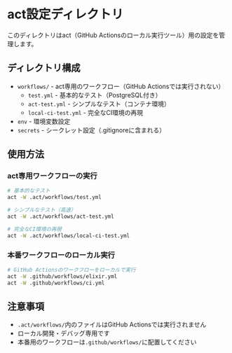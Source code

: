 # act設定ディレクトリ

このディレクトリはact（GitHub Actionsのローカル実行ツール）用の設定を管理します。

## ディレクトリ構成

- `workflows/` - act専用のワークフロー（GitHub Actionsでは実行されない）
  - `test.yml` - 基本的なテスト（PostgreSQL付き）
  - `act-test.yml` - シンプルなテスト（コンテナ環境）
  - `local-ci-test.yml` - 完全なCI環境の再現
- `env` - 環境変数設定
- `secrets` - シークレット設定（.gitignoreに含まれる）

## 使用方法

### act専用ワークフローの実行
```bash
# 基本的なテスト
act -W .act/workflows/test.yml

# シンプルなテスト（高速）
act -W .act/workflows/act-test.yml

# 完全なCI環境の再現
act -W .act/workflows/local-ci-test.yml
```

### 本番ワークフローのローカル実行
```bash
# GitHub Actionsのワークフローをローカルで実行
act -W .github/workflows/elixir.yml
act -W .github/workflows/ci.yml
```

## 注意事項

- `.act/workflows/`内のファイルはGitHub Actionsでは実行されません
- ローカル開発・デバッグ専用です
- 本番用のワークフローは`.github/workflows/`に配置してください